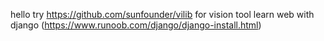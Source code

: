 hello
try https://github.com/sunfounder/vilib for vision tool
learn web with django (https://www.runoob.com/django/django-install.html)
